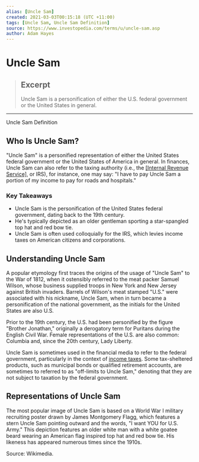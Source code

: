 ```yaml
---
alias: [Uncle Sam]
created: 2021-03-03T00:15:18 (UTC +11:00)
tags: [Uncle Sam, Uncle Sam Definition]
source: https://www.investopedia.com/terms/u/uncle-sam.asp
author: Adam Hayes
---
```


# Uncle Sam

> ## Excerpt
> Uncle Sam is a personification of either the U.S. federal government or the United States in general.

---

Uncle Sam Definition
## Who Is Uncle Sam?

"Uncle Sam" is a personified representation of either the United States federal government or the United States of America in general. In finances, Uncle Sam can also refer to the taxing authority (i.e., the [[Internal Revenue Service]](https://www.investopedia.com/terms/i/irs.asp), or IRS), for instance, one may say: "I have to pay Uncle Sam a portion of my income to pay for roads and hospitals."

### Key Takeaways

-   Uncle Sam is the personification of the United States federal government, dating back to the 19th century.
-   He's typically depicted as an older gentleman sporting a star-spangled top hat and red bow tie.
-   Uncle Sam is often used colloquially for the IRS, which levies income taxes on American citizens and corporations.

## Understanding Uncle Sam

A popular etymology first traces the origins of the usage of "Uncle Sam" to the War of 1812, when it ostensibly referred to the meat packer Samuel Wilson, whose business supplied troops in New York and New Jersey against British invaders. Barrels of Wilson's meat stamped "U.S." were associated with his nickname, Uncle Sam, when in turn became a personification of the national government, as the initials for the United States are also U.S.

Prior to the 19th century, the U.S. had been personified by the figure "Brother Jonathan," originally a derogatory term for Puritans during the English Civil War. Female representations of the U.S. are also common: Columbia and, since the 20th century, Lady Liberty. 

Uncle Sam is sometimes used in the financial media to refer to the federal government, particularly in the context of [income taxes](https://www.investopedia.com/terms/i/incometax.asp). Some tax-sheltered products, such as municipal bonds or qualified retirement accounts, are sometimes to referred to as "off-limits to Uncle Sam," denoting that they are not subject to taxation by the federal government.

## Representations of Uncle Sam

The most popular image of Uncle Sam is based on a World War I military recruiting poster drawn by James Montgomery Flagg, which features a stern Uncle Sam pointing outward and the words, "I want YOU for U.S. Army." This depiction features an older white man with a white goatee beard wearing an American flag inspired top hat and red bow tie. His likeness has appeared numerous times since the 1910s.

Source: Wikimedia.
